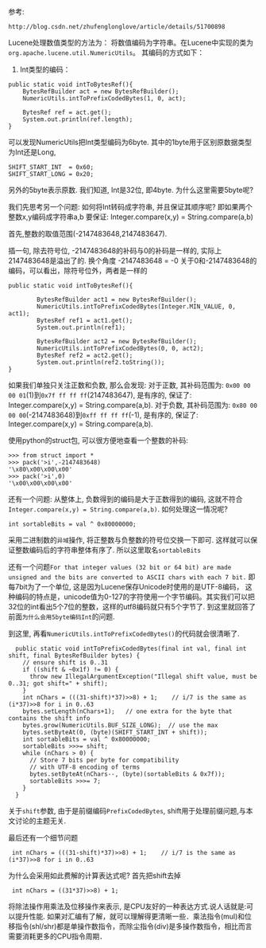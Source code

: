 参考:
```
http://blog.csdn.net/zhufenglonglove/article/details/51700898
```

Lucene处理数值类型的方法为： 将数值编码为字符串。在Lucene中实现的类为`org.apache.lucene.util.NumericUtils`。
其编码的方式如下：

1. Int类型的编码：
```
public static void intToBytesRef(){
	BytesRefBuilder act = new BytesRefBuilder();
	NumericUtils.intToPrefixCodedBytes(1, 0, act);
	
	BytesRef ref = act.get();
	System.out.println(ref.length);
}
```
可以发现NumericUtils把Int类型编码为6byte. 其中的1byte用于区别原数据类型为Int还是Long, 

```
SHIFT_START_INT  = 0x60;
SHIFT_START_LONG = 0x20;
```
另外的5byte表示原数. 我们知道, Int是32位, 即4byte. 为什么这里需要5byte呢? 

我们先思考另一个问题: 如何将Int转码成字符串, 并且保证其顺序呢?
即如果两个整数x,y编码成字符串a,b 要保证: Integer.compare(x,y) = String.compare(a,b)

首先,整数的取值范围(-2147483648,2147483647). 

插一句, 除去符号位, -2147483648的补码与0的补码是一样的, 实际上2147483648是溢出了的. 换个角度 -2147483648 = -0
关于0和-2147483648的编码，可以看出，除符号位外，两者是一样的
```
public static void intToBytesRef(){
		
		BytesRefBuilder act1 = new BytesRefBuilder();
		NumericUtils.intToPrefixCodedBytes(Integer.MIN_VALUE, 0, act1);
		BytesRef ref1 = act1.get();
		System.out.println(ref1);
		
		BytesRefBuilder act2 = new BytesRefBuilder();
		NumericUtils.intToPrefixCodedBytes(0, 0, act2);
		BytesRef ref2 = act2.get();
		System.out.println(ref2.toString());
}
```


如果我们单独只关注正数和负数, 那么会发现:
对于正数, 其补码范围为: `0x00 00 00 01`(1)到`0x7f ff ff ff`(2147483647), 是有序的, 保证了: Integer.compare(x,y) = String.compare(a,b).
对于负数, 其补码范围为: `0x80 00 00 00`(-2147483648)到`0xff ff ff ff`(-1), 是有序的, 保证了: Integer.compare(x,y) = String.compare(a,b).

使用python的struct包, 可以很方便地查看一个整数的补码:
```
>>> from struct import *
>>> pack('>i',-2147483648)
'\x80\x00\x00\x00'
>>> pack('>i',0)
'\x00\x00\x00\x00'

```

还有一个问题: 从整体上, 负数得到的编码是大于正数得到的编码, 这就不符合`Integer.compare(x,y) = String.compare(a,b)`. 如何处理这一情况呢?
```
int sortableBits = val ^ 0x80000000;
```
采用二进制数的`异域`操作, 将正整数与负整数的符号位交换一下即可. 这样就可以保证整数编码后的字符串整体有序了. 所以这里取名`sortableBits`

还有一个问题`For that integer values (32 bit or 64 bit) are made unsigned and the bits are converted to ASCII chars with each 7 bit.`
即每7bit为了一个单位, 这是因为Lucene保存Unicode时使用的是UTF-8编码，
这种编码的特点是，unicode值为0-127的字符使用一个字节编码。其实我们可以把32位的int看出5个7位的整数，这样的utf8编码就只有5个字节了. 到这里就回答了前面`为什么会用5byte编码Int`的问题.

到这里, 再看`NumericUtils.intToPrefixCodedBytes()`的代码就会很清晰了.
```
  public static void intToPrefixCodedBytes(final int val, final int shift, final BytesRefBuilder bytes) {
    // ensure shift is 0..31
    if ((shift & ~0x1f) != 0) {
      throw new IllegalArgumentException("Illegal shift value, must be 0..31; got shift=" + shift);
    }
    int nChars = (((31-shift)*37)>>8) + 1;    // i/7 is the same as (i*37)>>8 for i in 0..63
    bytes.setLength(nChars+1);   // one extra for the byte that contains the shift info
    bytes.grow(NumericUtils.BUF_SIZE_LONG);  // use the max
    bytes.setByteAt(0, (byte)(SHIFT_START_INT + shift));
    int sortableBits = val ^ 0x80000000;
    sortableBits >>>= shift;
    while (nChars > 0) {
      // Store 7 bits per byte for compatibility
      // with UTF-8 encoding of terms
      bytes.setByteAt(nChars--, (byte)(sortableBits & 0x7f));
      sortableBits >>>= 7;
    }
  }
```

关于`shift`参数, 由于是前缀编码`PrefixCodedBytes`, shift用于处理前缀问题,与本文讨论的主题无关.

最后还有一个细节问题
```
 int nChars = (((31-shift)*37)>>8) + 1;    // i/7 is the same as (i*37)>>8 for i in 0..63
```
为什么会采用如此费解的计算表达式呢? 首先把shift去掉
```
 int nChars = ((31*37)>>8) + 1;
```
将除法操作用乘法及位移操作来表示, 是CPU友好的一种表达方式.说人话就是:可以提升性能.
如果对汇编有了解，就可以理解得更清晰一些．乘法指令(mul)和位移指令(shl/shr)都是单操作数指令，而除尘指令(div)是多操作数指令，相比而言需要消耗更多的CPU指令周期．






